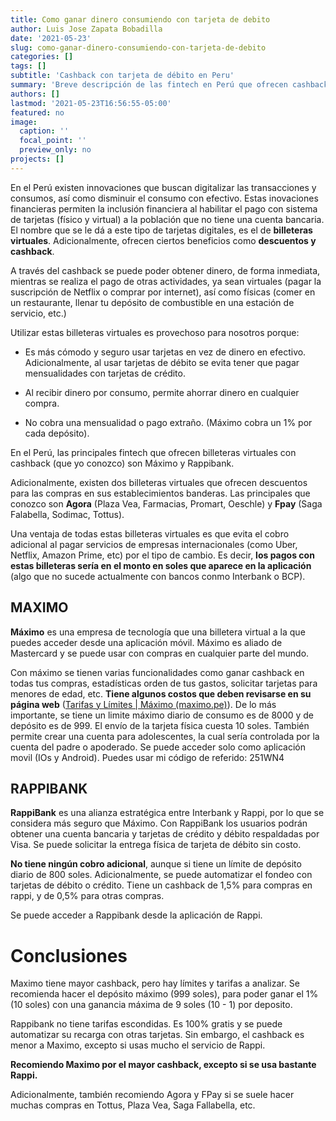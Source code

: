 ```yaml
---
title: Como ganar dinero consumiendo con tarjeta de debito
author: Luis Jose Zapata Bobadilla
date: '2021-05-23'
slug: como-ganar-dinero-consumiendo-con-tarjeta-de-debito
categories: []
tags: []
subtitle: 'Cashback con tarjeta de débito en Peru'
summary: 'Breve descripción de las fintech en Perú que ofrecen cashback con tarjeta de débito'
authors: []
lastmod: '2021-05-23T16:56:55-05:00'
featured: no
image:
  caption: ''
  focal_point: ''
  preview_only: no
projects: []
---
```


En el Perú existen innovaciones que buscan digitalizar las transacciones y consumos, así como disminuir el consumo con efectivo. Estas inovaciones financieras permiten la inclusión financiera al habilitar el pago con sistema de tarjetas (físico y virtual) a la población que no tiene una cuenta bancaria. El nombre que se le dá a este tipo de tarjetas digitales, es el de **billeteras virtuales**. Adicionalmente, ofrecen ciertos beneficios como **descuentos y cashback**.

A través del cashback se puede poder obtener dinero, de forma inmediata, mientras se realiza el pago de otras actividades, ya sean virtuales (pagar la suscripción de Netflix o comprar por internet), así como físicas (comer en un restaurante, llenar tu depósito de combustible en una estación de servicio, etc.)

Utilizar estas billeteras virtuales es provechoso para nosotros porque:

-   Es más cómodo y seguro usar tarjetas en vez de dinero en efectivo. Adicionalmente, al usar tarjetas de débito se evita tener que pagar mensualidades con tarjetas de crédito.

-   Al recibir dinero por consumo, permite ahorrar dinero en cualquier compra.

-   No cobra una mensualidad o pago extraño. (Máximo cobra un 1% por cada depósito).

En el Perú, las principales fintech que ofrecen billeteras virtuales con cashback (que yo conozco) son Máximo y Rappibank.

Adicionalmente, existen dos billeteras virtuales que ofrecen descuentos para las compras en sus establecimientos banderas. Las principales que conozco son **Agora** (Plaza Vea, Farmacias, Promart, Oeschle) y **Fpay** (Saga Falabella, Sodimac, Tottus).

Una ventaja de todas estas billeteras virtuales es que evita el cobro adicional al pagar servicios de empresas internacionales (como Uber, Netflix, Amazon Prime, etc) por el tipo de cambio. Es decir, **los pagos con estas billeteras sería en el monto en soles que aparece en la aplicación** (algo que no sucede actualmente con bancos conmo Interbank o BCP).

## MAXIMO

**Máximo** es una empresa de tecnología que una billetera virtual a la que puedes acceder desde una aplicación móvil. Máximo es aliado de Mastercard y se puede usar con compras en cualquier parte del mundo.

Con máximo se tienen varias funcionalidades como ganar cashback en todas tus compras, estadísticas orden de tus gastos, solicitar tarjetas para menores de edad, etc. **Tiene algunos costos que deben revisarse en su página web** ([Tarifas y Límites \| Máximo (maximo.pe)](https://www.maximo.pe/l%C3%ADmites-y-t%C3%A1rifas)). De lo más importante, se tiene un limite máximo diario de consumo es de 8000 y de depósito es de 999. El envío de la tarjeta física cuesta 10 soles. También permite crear una cuenta para adolescentes, la cual sería controlada por la cuenta del padre o apoderado.
Se puede acceder solo como aplicación movil (IOs y Android). Puedes usar mi código de referido: 251WN4

## RAPPIBANK

**RappiBank** es una alianza estratégica entre Interbank y Rappi, por lo que se considera más seguro que Máximo. Con RappiBank los usuarios podrán obtener una cuenta bancaria y tarjetas de crédito y débito respaldadas por Visa. Se puede solicitar la entrega física de tarjeta de débito sin costo.

**No tiene ningún cobro adicional**, aunque si tiene un límite de depósito diario de 800 soles. Adicionalmente, se puede automatizar el fondeo con tarjetas de débito o crédito. Tiene un cashback de 1,5% para compras en rappi, y de 0,5% para otras compras.

Se puede acceder a Rappibank desde la aplicación de Rappi.

# Conclusiones

Maximo tiene mayor cashback, pero hay límites y tarifas a analizar. Se recomienda hacer el depósito máximo (999 soles), para poder ganar el 1% (10 soles) con una ganancia máxima de 9 soles (10 - 1) por deposito.

Rappibank no tiene tarifas escondidas. Es 100% gratis y se puede automatizar su recarga con otras tarjetas. Sin embargo, el cashback es menor a Maximo, excepto si usas mucho el servicio de Rappi.

**Recomiendo Maximo por el mayor cashback, excepto si se usa bastante Rappi.**

Adicionalmente, también recomiendo Agora y FPay si se suele hacer muchas compras en Tottus, Plaza Vea, Saga Fallabella, etc.
